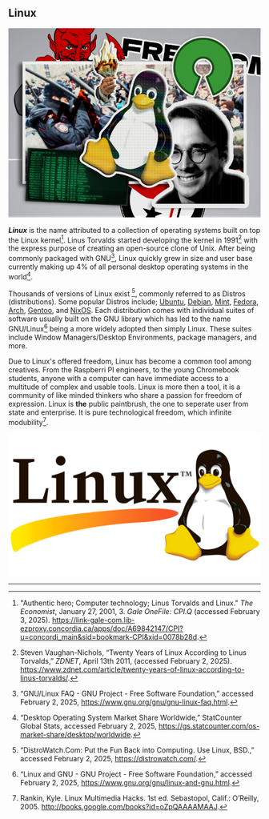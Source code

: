 ## Linux

![LinuxKeywordImage](/images/linux-dumont.png)

***Linux*** is the name attributed to a collection of operating systems built on top the Linux kernel[^1]. Linus Torvalds started developing the kernel in 1991[^2] with the express purpose of creating an open-source clone of Unix. After being commonly packaged with GNU[^3], Linux quickly grew in size and user base currently making up 4% of all personal desktop operating systems in the world[^4].

Thousands of versions of Linux exist [^5], commonly referred to as Distros (distributions). Some popular Distros include; [Ubuntu](https://ubuntu.com/download), [Debian](https://www.debian.org/), [Mint](https://www.linuxmint.com/), [Fedora](https://fedoraproject.org/), [Arch](https://archlinux.org/), [Gentoo](https://www.gentoo.org/), and [NixOS](https://nixos.org/). Each distribution comes with individual suites of software usually built on the GNU library which has led to the name GNU/Linux[^6] being a more widely adopted then simply Linux. These suites include Window Managers/Desktop Environments, package managers, and more.

Due to Linux's offered freedom, Linux has become a common tool among creatives. From the Raspberri PI engineers, to the young Chromebook students, anyone with a computer can have immediate access to a multitude of complex and usable tools. Linux is more then a tool, it is a community of like minded thinkers who share a passion for freedom of expression. Linux is **the** public paintbrush, the one to seperate user from state and enterprise. It is pure technological freedom, which infinite modubility[^7]. 

![Linux Logo](/images/Linux-Symbol-1933970093.png)

---

[^1]: "Authentic hero; Computer technology; Linus Torvalds and Linux." _The Economist_, January 27, 2001, 3. _Gale OneFile: CPI.Q_ (accessed February 3, 2025). https://link-gale-com.lib-ezproxy.concordia.ca/apps/doc/A69842147/CPI?u=concordi_main&sid=bookmark-CPI&xid=0078b28d.
[^2]: Steven Vaughan-Nichols, “Twenty Years of Linux According to Linus Torvalds,” *ZDNET*, April 13th 2011, (accessed February 2, 2025). https://www.zdnet.com/article/twenty-years-of-linux-according-to-linus-torvalds/.
[^3]: “GNU/Linux FAQ - GNU Project - Free Software Foundation,” accessed February 2, 2025, https://www.gnu.org/gnu/gnu-linux-faq.html.
[^4]: “Desktop Operating System Market Share Worldwide,” StatCounter Global Stats, accessed February 2, 2025, https://gs.statcounter.com/os-market-share/desktop/worldwide.
[^5]: “DistroWatch.Com: Put the Fun Back into Computing. Use Linux, BSD.,” accessed February 2, 2025, https://distrowatch.com/.
[^6]: “Linux and GNU - GNU Project - Free Software Foundation,” accessed February 2, 2025, https://www.gnu.org/gnu/linux-and-gnu.html.
[^7]: Rankin, Kyle. Linux Multimedia Hacks. 1st ed. Sebastopol, Calif.: O’Reilly, 2005. http://books.google.com/books?id=oZpQAAAAMAAJ.



